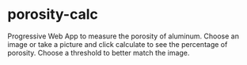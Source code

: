 # porosity-calc
Progressive Web App to measure the porosity of aluminum.
Choose an image or take a picture and click calculate to see the percentage of porosity.
Choose a threshold to better match the image.
